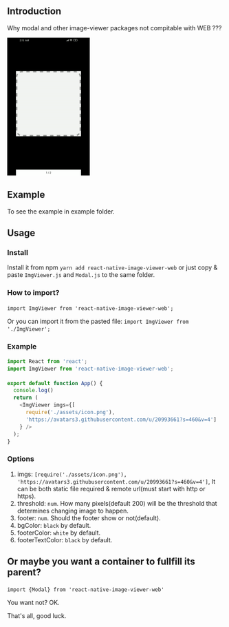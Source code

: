 ## Introduction

Why modal and other image-viewer packages not compitable with WEB ???

![01.gif](docs/01.gif)

## Example

To see the example in example folder.

## Usage

### Install

Install it from npm `yarn add react-native-image-viewer-web` or just copy & paste `ImgViewer.js` and `Modal.js` to the same folder.

### How to import?
`import ImgViewer from 'react-native-image-viewer-web';`

Or you can import it from the pasted file: `import ImgViewer from './ImgViewer';`

### Example
```js
import React from 'react';
import ImgViewer from 'react-native-image-viewer-web';

export default function App() {
  console.log()
  return (
    <ImgViewer imgs={[
      require('./assets/icon.png'), 
      'https://avatars3.githubusercontent.com/u/20993661?s=460&v=4']
    } />
  );
}
```

### Options

1. imgs: `[require('./assets/icon.png'), 'https://avatars3.githubusercontent.com/u/20993661?s=460&v=4']`, It can be both static file required & remote url(must start with http or https).
2. threshold: `num`. How many pixels(default 200) will be the threshold that determines changing image to happen.
3. footer: `num`. Should the footer show or not(default).
4. bgColor: `black` by default.
5. footerColor: `white` by default.
6. footerTextColor: `black` by default.


## Or maybe you want a container to fullfill its parent?

`import {Modal} from 'react-native-image-viewer-web'`

You want not? OK.

That's all, good luck.
